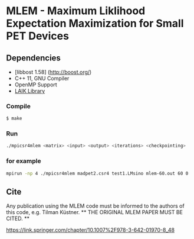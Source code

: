 # MLEM - Maximum Liklihood Expectation Maximization for Small PET Devices

## Dependencies
- [libbost 1.58] (http://boost.org/)
- C++ 11, GNU Compiler
- OpenMP Support
- [LAIK Library](https://github.com/envelope-project/laik)

### Compile
```sh
$ make
```

### Run
```sh
./mpicsr4mlem <matrix> <input> <output> <iterations> <checkpointing>
```
### for example
```sh
mpirun -np 4 ./mpicsr4mlem madpet2.csr4 test1.LMsino mlem-60.out 60 0
```

## Cite
Any publication using the MLEM code must be informed to the authors of this code, e.g. Tilman Küstner.
** THE ORIGINAL MLEM PAPER MUST BE CITED. **

https://link.springer.com/chapter/10.1007%2F978-3-642-01970-8_48
